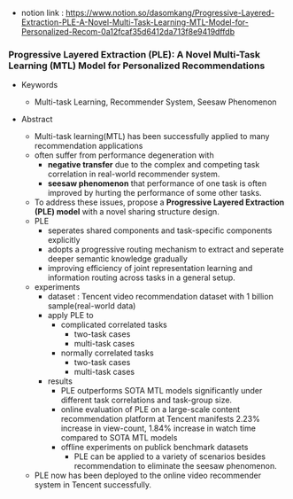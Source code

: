 
- notion link : https://www.notion.so/dasomkang/Progressive-Layered-Extraction-PLE-A-Novel-Multi-Task-Learning-MTL-Model-for-Personalized-Recom-0a12fcaf35d6412da713f8e9419dffdb


### Progressive Layered Extraction (PLE): A Novel Multi-Task Learning (MTL) Model for Personalized Recommendations

-   Keywords
    -   Multi-task Learning, Recommender System, Seesaw Phenomenon
-   Abstract
    
    -   Multi-task learning(MTL) has been successfully applied to many recommendation applications
    -   often suffer from performance degeneration with
        -   **negative transfer** due to the complex and competing task correlation in real-world recommender system.
        -   **seesaw phenomenon** that performance of one task is often improved by hurting the performance of some other tasks.
    -   To address these issues, propose a **Progressive Layered Extraction (PLE) model** with a novel sharing structure design.
    -   PLE
        -   seperates shared components and task-specific components explicitly
        -   adopts a progressive routing mechanism to extract and seperate deeper semantic knowledge gradually
        -   improving efficiency of joint representation learning and information routing across tasks in a general setup.
    -   experiments
        -   dataset : Tencent video recommendation dataset with 1 billion sample(real-world data)
        -   apply PLE to
            -   complicated correlated tasks
                -   two-task cases
                -   multi-task cases
            -   normally correlated tasks
                -   two-task cases
                -   multi-task cases
        -   results
            -   PLE outperforms SOTA MTL models significantly under different task correlations and task-group size.
            -   online evaluation of PLE on a large-scale content recommendation platform at Tencent manifests 2.23% increase in view-count, 1.84% increase in watch time compared to SOTA MTL models
            -   offline experiments on publick benchmark datasets
                -   PLE can be applied to a variety of scenarios besides recommendation to eliminate the seesaw phenomenon.
    -   PLE now has been deployed to the online video recommender system in Tencent successfully.